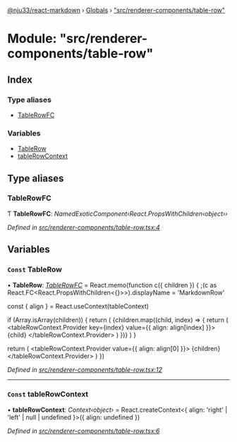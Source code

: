 [@nju33/react-markdown](../README.md) › [Globals](../globals.md) › ["src/renderer-components/table-row"](_src_renderer_components_table_row_.md)

# Module: "src/renderer-components/table-row"

## Index

### Type aliases

* [TableRowFC](_src_renderer_components_table_row_.md#tablerowfc)

### Variables

* [TableRow](_src_renderer_components_table_row_.md#const-tablerow)
* [tableRowContext](_src_renderer_components_table_row_.md#const-tablerowcontext)

## Type aliases

###  TableRowFC

Ƭ **TableRowFC**: *NamedExoticComponent‹React.PropsWithChildren‹object››*

*Defined in [src/renderer-components/table-row.tsx:4](https://github.com/nju33/react-markdown/blob/3861cd2/src/renderer-components/table-row.tsx#L4)*

## Variables

### `Const` TableRow

• **TableRow**: *[TableRowFC](_src_renderer_components_table_row_.md#tablerowfc)* = React.memo(function c({ children }) {
  ;(c as React.FC<React.PropsWithChildren<{}>>).displayName = 'MarkdownRow'

  const { align } = React.useContext(tableContext)

  if (Array.isArray(children)) {
    return (
      <tr className="md__table-row">
        {children.map((child, index) => {
          return (
            <tableRowContext.Provider
              key={index}
              value={{ align: align[index] }}>
              {child}
            </tableRowContext.Provider>
          )
        })}
      </tr>
    )
  }

  return (
    <tr className="md__table-row">
      <tableRowContext.Provider value={{ align: align[0] }}>
        {children}
      </tableRowContext.Provider>
    </tr>
  )
})

*Defined in [src/renderer-components/table-row.tsx:12](https://github.com/nju33/react-markdown/blob/3861cd2/src/renderer-components/table-row.tsx#L12)*

___

### `Const` tableRowContext

• **tableRowContext**: *Context‹object›* = React.createContext<{
  align: 'right' | 'left' | null | undefined
}>({
  align: undefined
})

*Defined in [src/renderer-components/table-row.tsx:6](https://github.com/nju33/react-markdown/blob/3861cd2/src/renderer-components/table-row.tsx#L6)*

